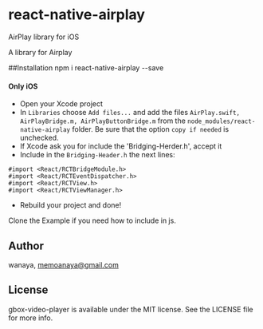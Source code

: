 # react-native-airplay
AirPlay library for iOS


A library for Airplay

##Installation
npm i react-native-airplay --save

#### Only iOS

  - Open your Xcode project
  - In `Libraries` choose `Add files...` and add the files `AirPlay.swift, AirPlayBridge.m, AirPlayButtonBridge.m` from the `node_modules/react-native-airplay` folder. Be sure that the option `copy if needed` is unchecked.
  - If Xcode ask you for include the 'Bridging-Herder.h', accept it
  - Include in the `Bridging-Header.h` the next lines: 
  ```
#import <React/RCTBridgeModule.h>
#import <React/RCTEventDispatcher.h>
#import <React/RCTView.h>
#import <React/RCTViewManager.h>
  ```
  
  - Rebuild your project and done!
  
  
  Clone the Example if you need how to include in js.

## Author

wanaya, memoanaya@gmail.com

## License

gbox-video-player is available under the MIT license. See the LICENSE file for more info.
  
  
